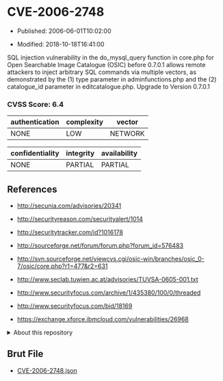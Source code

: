 # CVE-2006-2748

- Published: 2006-06-01T10:02:00

- Modified: 2018-10-18T16:41:00

SQL injection vulnerability in the do_mysql_query function in core.php for Open Searchable Image Catalogue (OSIC) before 0.7.0.1 allows remote attackers to inject arbitrary SQL commands via multiple vectors, as demonstrated by the (1) type parameter in adminfunctions.php and the (2) catalogue_id parameter in editcatalogue.php. Upgrade to Version 0.7.0.1

### CVSS Score: **6.4**

| authentication | complexity | vector |
| --- | --- | --- |
| NONE | LOW | NETWORK |

| confidentiality | integrity | availability |
| --- | --- | --- |
| NONE | PARTIAL | PARTIAL |

## References

* http://secunia.com/advisories/20341

* http://securityreason.com/securityalert/1014

* http://securitytracker.com/id?1016178

* http://sourceforge.net/forum/forum.php?forum_id=576483

* http://svn.sourceforge.net/viewcvs.cgi/osic-win/branches/osic_0-7/osic/core.php?r1=477&r2=631

* http://www.seclab.tuwien.ac.at/advisories/TUVSA-0605-001.txt

* http://www.securityfocus.com/archive/1/435380/100/0/threaded

* http://www.securityfocus.com/bid/18169

* https://exchange.xforce.ibmcloud.com/vulnerabilities/26968

<details>
<summary>About this repository</summary> 

  This repository is part of the project [Live Hack CVE](https://github.com/Live-Hack-CVE). Main website can be found [www.live-hack.org](https://www.live-hack.org) 
  
  Made by [Sn0wAlice](https://github.com/Sn0wAlice) for the people that care about security and need to have a feed of the latest CVEs. Hope you enjoy it, don't forget to star the repo and follow me on [Twitter](https://twitter.com/Sn0wAlice) and [Github](https://github.com/Sn0wAlice). And that is my [personnal website](https://www.alice-snow.me/)

  - [Home Page](https://github.com/Live-Hack-CVE)
  - [Framework](https://github.com/Live-Hack-CVE/cve-framework)
  - [CVE database](https://github.com/Live-Hack-CVE/full_database)
  - [Changelog](https://github.com/Live-Hack-CVE/Changelog)
</details>

## Brut File

* [CVE-2006-2748.json](https://raw.githubusercontent.com/Live-Hack-CVE/full_database/main/cves/2006/CVE-2006-2748.json)

